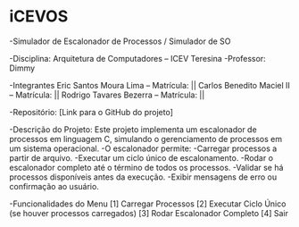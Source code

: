 # iCEVOS
-Simulador de Escalonador de Processos / Simulador de SO

-Disciplina: Arquitetura de Computadores – ICEV Teresina
-Professor: Dimmy

-Integrantes
Eric Santos Moura Lima – Matrícula: ||
Carlos Benedito Maciel II – Matrícula: || 
Rodrigo Tavares Bezerra – Matrícula: ||

-Repositório: [Link para o GitHub do projeto]

-Descrição do Projeto: Este projeto implementa um escalonador de processos em linguagem C, 
simulando o gerenciamento de processos em um sistema operacional.
-O escalonador permite:
-Carregar processos a partir de arquivo.
-Executar um ciclo único de escalonamento.
-Rodar o escalonador completo até o término de todos os processos.
-Validar se há processos disponíveis antes da execução.
-Exibir mensagens de erro ou confirmação ao usuário.

-Funcionalidades do Menu
[1] Carregar Processos
[2] Executar Ciclo Único (se houver processos carregados)
[3] Rodar Escalonador Completo
[4] Sair
